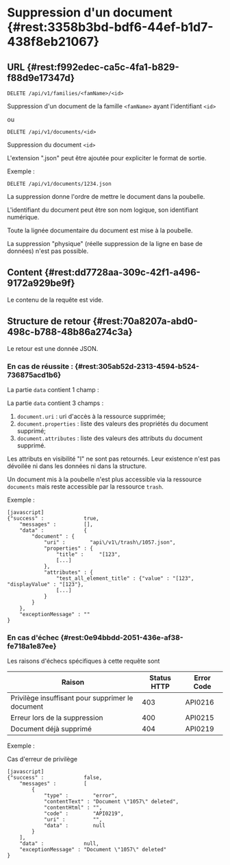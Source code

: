 # Suppression d'un document  {#rest:3358b3bd-bdf6-44ef-b1d7-438f8eb21067}

## URL {#rest:f992edec-ca5c-4fa1-b829-f88d9e17347d}

    DELETE /api/v1/families/<famName>/<id>

Suppression d'un document de la famille `<famName>` ayant l'identifiant `<id>`

ou

    DELETE /api/v1/documents/<id>

Suppression du document `<id>`

L'extension ".json" peut être ajoutée pour expliciter le format de sortie.

Exemple :

    DELETE /api/v1/documents/1234.json

La suppression donne l'ordre de mettre le document dans la poubelle.

L'identifiant du document peut être son nom logique, son identifiant numérique.

Toute la lignée documentaire du document est mise à la poubelle.

La suppression "physique" (réelle suppression de la ligne en base de données) n'est pas possible.

## Content {#rest:dd7728aa-309c-42f1-a496-9172a929be9f}

Le contenu de la requête est vide.

## Structure de retour {#rest:70a8207a-abd0-498c-b788-48b86a274c3a}

Le retour est une donnée JSON.

### En cas de réussite : {#rest:305ab52d-2313-4594-b524-736875acd1b6}

La partie `data` contient 1 champ :

La partie `data` contient 3 champs :

1.  `document.uri` : uri d'accès à la ressource supprimée;
1.  `document.properties` : liste des valeurs des propriétés du document supprimé;
2.  `document.attributes` : liste des valeurs des attributs du document supprimé.

Les attributs en visibilité "I" ne sont pas retournés. Leur existence n'est pas
dévoilée ni dans les données ni dans la structure.

Un document mis à la poubelle n'est plus accessible via la ressource `documents`
mais reste accessible par la ressource `trash`.

Exemple :

    [javascript]
    {"success" :             true,
        "messages" :         [],
        "data" :             {
            "document" : {
                "uri" :        "api\/v1\/trash\/1057.json",
                "properties" : {
                    "title" :     "[123",
                    [...]
                },
                "attributes" : {
                    "test_all_element_title" : {"value" : "[123", "displayValue" : "[123"},
                    [...]
                }
            }
        },
        "exceptionMessage" : ""
    }

### En cas d'échec {#rest:0e94bbdd-2051-436e-af38-fe718a1e87ee}

Les raisons d'échecs spécifiques à cette requête sont 

|                      Raison                      | Status HTTP | Error Code |
| ------------------------------------------------ | ----------- | ---------- |
| Privilège insuffisant pour supprimer le document |         403 | API0216    |
| Erreur lors de la suppression                    |         400 | API0215    |
| Document déjà supprimé                           |         404 | API0219    |

Exemple : 

Cas d'erreur de privilège

    [javascript]
    {"success" :             false,
        "messages" :         [
            {
                "type" :        "error",
                "contentText" : "Document \"1057\" deleted",
                "contentHtml" : "",
                "code" :        "API0219",
                "uri" :         "",
                "data" :        null
            }
        ],
        "data" :             null,
        "exceptionMessage" : "Document \"1057\" deleted"
    }


